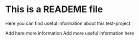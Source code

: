 # This is a READEME file
Here you can find useful information about this test-project

Add here more information
Add more useful information here
